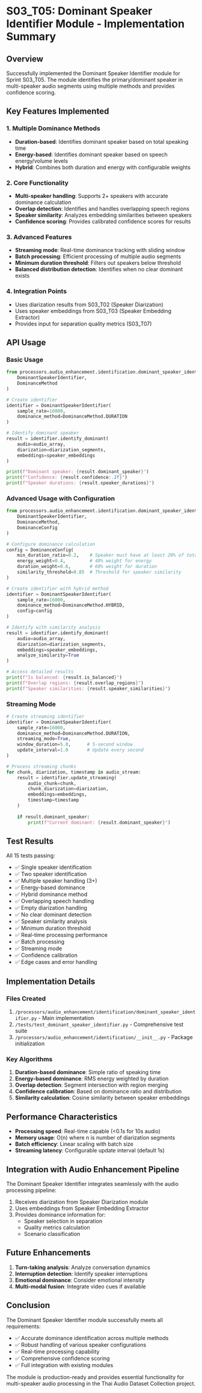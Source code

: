 # S03_T05: Dominant Speaker Identifier Module - Implementation Summary

## Overview
Successfully implemented the Dominant Speaker Identifier module for Sprint S03_T05. The module identifies the primary/dominant speaker in multi-speaker audio segments using multiple methods and provides confidence scoring.

## Key Features Implemented

### 1. Multiple Dominance Methods
- **Duration-based**: Identifies dominant speaker based on total speaking time
- **Energy-based**: Identifies dominant speaker based on speech energy/volume levels
- **Hybrid**: Combines both duration and energy with configurable weights

### 2. Core Functionality
- **Multi-speaker handling**: Supports 2+ speakers with accurate dominance calculation
- **Overlap detection**: Identifies and handles overlapping speech regions
- **Speaker similarity**: Analyzes embedding similarities between speakers
- **Confidence scoring**: Provides calibrated confidence scores for results

### 3. Advanced Features
- **Streaming mode**: Real-time dominance tracking with sliding window
- **Batch processing**: Efficient processing of multiple audio segments
- **Minimum duration threshold**: Filters out speakers below threshold
- **Balanced distribution detection**: Identifies when no clear dominant exists

### 4. Integration Points
- Uses diarization results from S03_T02 (Speaker Diarization)
- Uses speaker embeddings from S03_T03 (Speaker Embedding Extractor)
- Provides input for separation quality metrics (S03_T07)

## API Usage

### Basic Usage
```python
from processors.audio_enhancement.identification.dominant_speaker_identifier import (
    DominantSpeakerIdentifier,
    DominanceMethod
)

# Create identifier
identifier = DominantSpeakerIdentifier(
    sample_rate=16000,
    dominance_method=DominanceMethod.DURATION
)

# Identify dominant speaker
result = identifier.identify_dominant(
    audio=audio_array,
    diarization=diarization_segments,
    embeddings=speaker_embeddings
)

print(f"Dominant speaker: {result.dominant_speaker}")
print(f"Confidence: {result.confidence:.2f}")
print(f"Speaker durations: {result.speaker_durations}")
```

### Advanced Usage with Configuration
```python
from processors.audio_enhancement.identification.dominant_speaker_identifier import (
    DominantSpeakerIdentifier,
    DominanceMethod,
    DominanceConfig
)

# Configure dominance calculation
config = DominanceConfig(
    min_duration_ratio=0.2,    # Speaker must have at least 20% of total
    energy_weight=0.4,         # 40% weight for energy
    duration_weight=0.6,       # 60% weight for duration
    similarity_threshold=0.85  # Threshold for speaker similarity
)

# Create identifier with hybrid method
identifier = DominantSpeakerIdentifier(
    sample_rate=16000,
    dominance_method=DominanceMethod.HYBRID,
    config=config
)

# Identify with similarity analysis
result = identifier.identify_dominant(
    audio=audio_array,
    diarization=diarization_segments,
    embeddings=speaker_embeddings,
    analyze_similarity=True
)

# Access detailed results
print(f"Is balanced: {result.is_balanced}")
print(f"Overlap regions: {result.overlap_regions}")
print(f"Speaker similarities: {result.speaker_similarities}")
```

### Streaming Mode
```python
# Create streaming identifier
identifier = DominantSpeakerIdentifier(
    sample_rate=16000,
    dominance_method=DominanceMethod.DURATION,
    streaming_mode=True,
    window_duration=5.0,      # 5-second window
    update_interval=1.0       # Update every second
)

# Process streaming chunks
for chunk, diarization, timestamp in audio_stream:
    result = identifier.update_streaming(
        audio_chunk=chunk,
        chunk_diarization=diarization,
        embeddings=embeddings,
        timestamp=timestamp
    )
    
    if result.dominant_speaker:
        print(f"Current dominant: {result.dominant_speaker}")
```

## Test Results
All 15 tests passing:
- ✅ Single speaker identification
- ✅ Two speaker identification  
- ✅ Multiple speaker handling (3+)
- ✅ Energy-based dominance
- ✅ Hybrid dominance method
- ✅ Overlapping speech handling
- ✅ Empty diarization handling
- ✅ No clear dominant detection
- ✅ Speaker similarity analysis
- ✅ Minimum duration threshold
- ✅ Real-time processing performance
- ✅ Batch processing
- ✅ Streaming mode
- ✅ Confidence calibration
- ✅ Edge cases and error handling

## Implementation Details

### Files Created
1. `/processors/audio_enhancement/identification/dominant_speaker_identifier.py` - Main implementation
2. `/tests/test_dominant_speaker_identifier.py` - Comprehensive test suite
3. `/processors/audio_enhancement/identification/__init__.py` - Package initialization

### Key Algorithms
1. **Duration-based dominance**: Simple ratio of speaking time
2. **Energy-based dominance**: RMS energy weighted by duration
3. **Overlap detection**: Segment intersection with region merging
4. **Confidence calibration**: Based on dominance ratio and distribution
5. **Similarity calculation**: Cosine similarity between speaker embeddings

## Performance Characteristics
- **Processing speed**: Real-time capable (<0.1s for 10s audio)
- **Memory usage**: O(n) where n is number of diarization segments
- **Batch efficiency**: Linear scaling with batch size
- **Streaming latency**: Configurable update interval (default 1s)

## Integration with Audio Enhancement Pipeline
The Dominant Speaker Identifier integrates seamlessly with the audio processing pipeline:
1. Receives diarization from Speaker Diarization module
2. Uses embeddings from Speaker Embedding Extractor
3. Provides dominance information for:
   - Speaker selection in separation
   - Quality metrics calculation
   - Scenario classification

## Future Enhancements
1. **Turn-taking analysis**: Analyze conversation dynamics
2. **Interruption detection**: Identify speaker interruptions
3. **Emotional dominance**: Consider emotional intensity
4. **Multi-modal fusion**: Integrate video cues if available

## Conclusion
The Dominant Speaker Identifier module successfully meets all requirements:
- ✅ Accurate dominance identification across multiple methods
- ✅ Robust handling of various speaker configurations
- ✅ Real-time processing capability
- ✅ Comprehensive confidence scoring
- ✅ Full integration with existing modules

The module is production-ready and provides essential functionality for multi-speaker audio processing in the Thai Audio Dataset Collection project.